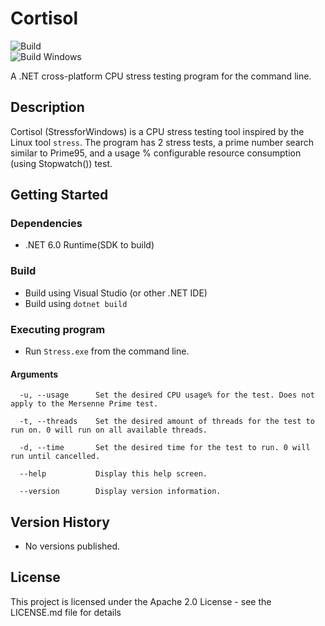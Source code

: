# Cortisol
![Build](https://github.com/lewisdoesstuff/Cortisol/actions/workflows/dotnet.yml/badge.svg)  
![Build Windows](https://github.com/lewisdoesstuff/Cortisol/actions/workflows/dotnet-windows.yml/badge.svg)

A .NET cross-platform CPU stress testing program for the command line.

## Description

Cortisol (StressforWindows) is a CPU stress testing tool inspired by the Linux tool `stress`. 
The program has 2 stress tests, a prime number search similar to Prime95, and a usage % configurable resource consumption (using Stopwatch()) test.


## Getting Started

### Dependencies

* .NET 6.0 Runtime(SDK to build)

### Build

* Build using Visual Studio (or other .NET IDE)
* Build using `dotnet build` 

### Executing program

* Run `Stress.exe` from the command line.

#### Arguments

```
  -u, --usage      Set the desired CPU usage% for the test. Does not apply to the Mersenne Prime test.

  -t, --threads    Set the desired amount of threads for the test to run on. 0 will run on all available threads.

  -d, --time       Set the desired time for the test to run. 0 will run until cancelled.

  --help           Display this help screen.

  --version        Display version information.
```


## Version History

* No versions published.

## License

This project is licensed under the Apache 2.0 License - see the LICENSE.md file for details

